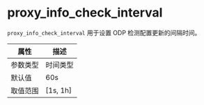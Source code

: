 # proxy_info_check_interval

`proxy_info_check_interval` 用于设置 ODP 检测配置更新的间隔时间。

|  属性    | 描述     |
|----------|---------|
| 参数类型 |   时间类型      |
| 默认值   | 60s     |
| 取值范围 | [1s, 1h]  |
